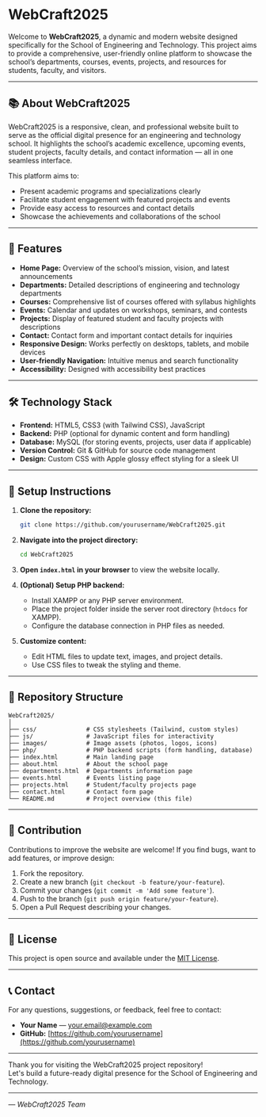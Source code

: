 
# WebCraft2025

Welcome to **WebCraft2025**, a dynamic and modern website designed specifically for the School of Engineering and Technology. This project aims to provide a comprehensive, user-friendly online platform to showcase the school’s departments, courses, events, projects, and resources for students, faculty, and visitors.

---

## 📚 About WebCraft2025

WebCraft2025 is a responsive, clean, and professional website built to serve as the official digital presence for an engineering and technology school. It highlights the school’s academic excellence, upcoming events, student projects, faculty details, and contact information — all in one seamless interface.

This platform aims to:

- Present academic programs and specializations clearly
- Facilitate student engagement with featured projects and events
- Provide easy access to resources and contact details
- Showcase the achievements and collaborations of the school

---

## 🚀 Features

- **Home Page:** Overview of the school’s mission, vision, and latest announcements
- **Departments:** Detailed descriptions of engineering and technology departments
- **Courses:** Comprehensive list of courses offered with syllabus highlights
- **Events:** Calendar and updates on workshops, seminars, and contests
- **Projects:** Display of featured student and faculty projects with descriptions
- **Contact:** Contact form and important contact details for inquiries
- **Responsive Design:** Works perfectly on desktops, tablets, and mobile devices
- **User-friendly Navigation:** Intuitive menus and search functionality
- **Accessibility:** Designed with accessibility best practices

---

## 🛠️ Technology Stack

- **Frontend:** HTML5, CSS3 (with Tailwind CSS), JavaScript
- **Backend:** PHP (optional for dynamic content and form handling)
- **Database:** MySQL (for storing events, projects, user data if applicable)
- **Version Control:** Git & GitHub for source code management
- **Design:** Custom CSS with Apple glossy effect styling for a sleek UI

---

## 🔧 Setup Instructions

1. **Clone the repository:**

   ```bash
   git clone https://github.com/yourusername/WebCraft2025.git
   ```

2. **Navigate into the project directory:**

   ```bash
   cd WebCraft2025
   ```

3. **Open `index.html` in your browser** to view the website locally.

4. **(Optional) Setup PHP backend:**

   - Install XAMPP or any PHP server environment.
   - Place the project folder inside the server root directory (`htdocs` for XAMPP).
   - Configure the database connection in PHP files as needed.

5. **Customize content:**

   - Edit HTML files to update text, images, and project details.
   - Use CSS files to tweak the styling and theme.

---

## 📁 Repository Structure

```
WebCraft2025/
│
├── css/              # CSS stylesheets (Tailwind, custom styles)
├── js/               # JavaScript files for interactivity
├── images/           # Image assets (photos, logos, icons)
├── php/              # PHP backend scripts (form handling, database)
├── index.html        # Main landing page
├── about.html        # About the school page
├── departments.html  # Departments information page
├── events.html       # Events listing page
├── projects.html     # Student/faculty projects page
├── contact.html      # Contact form page
└── README.md         # Project overview (this file)
```

---

## 🤝 Contribution

Contributions to improve the website are welcome! If you find bugs, want to add features, or improve design:

1. Fork the repository.
2. Create a new branch (`git checkout -b feature/your-feature`).
3. Commit your changes (`git commit -m 'Add some feature'`).
4. Push to the branch (`git push origin feature/your-feature`).
5. Open a Pull Request describing your changes.

---

## 📄 License

This project is open source and available under the [MIT License](LICENSE).

---

## 📞 Contact

For any questions, suggestions, or feedback, feel free to contact:

- **Your Name** — your.email@example.com  
- **GitHub:** [https://github.com/yourusername](https://github.com/yourusername)

---

Thank you for visiting the WebCraft2025 project repository!  
Let's build a future-ready digital presence for the School of Engineering and Technology.

---

*— WebCraft2025 Team*
